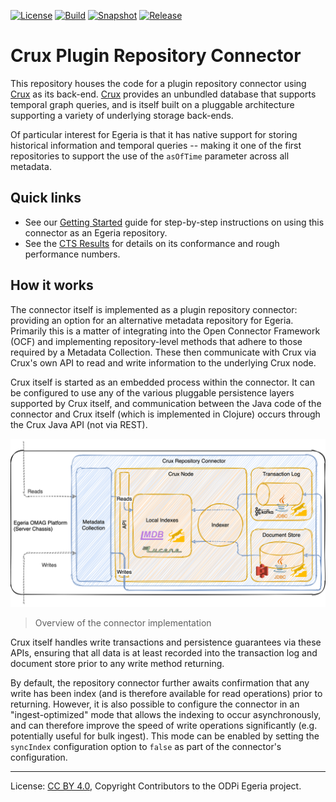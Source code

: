 <!-- SPDX-License-Identifier: CC-BY-4.0 -->
<!-- Copyright Contributors to the ODPi Egeria project. -->

<!-- [![Quality](https://sonarcloud.io/api/project_badges/measure?project=egeria-connector-crux&metric=alert_status)](https://sonarcloud.io/dashboard?id=egeria-connector-crux) -->
<!-- [![Snapshot](https://img.shields.io/maven-metadata/v?label=development&metadataUrl=https%3A%2F%2Ftoken%3A82d3aaedcfbb070176d9b30df29ea28768b90691%40maven.pkg.github.com%2Fodpi%2Fegeria-connector-crux%2Forg%2Fodpi%2Fegeria%2Fegeria-connector-crux%2Fmaven-metadata.xml)](https://github.com/odpi/egeria-connector-crux/packages/617324) -->

[![License](https://img.shields.io/github/license/odpi/egeria-connector-crux)](LICENSE)
[![Build](https://github.com/odpi/egeria-connector-crux/workflows/Build/badge.svg)](https://github.com/odpi/egeria-connector-crux/actions/workflows/merge.yml?query=workflow%3ABuild)
[![Snapshot](https://img.shields.io/badge/pre--release-v2.8--SNAPSHOT-blue)](https://github.com/odpi/egeria-connector-crux/releases/download/v0.1-alpha/egeria-connector-crux-2.8-SNAPSHOT-jar-with-dependencies.jar)
[![Release](https://img.shields.io/maven-central/v/org.odpi.egeria/egeria-connector-crux)](https://mvnrepository.com/artifact/org.odpi.egeria/egeria-connector-crux)

# Crux Plugin Repository Connector

This repository houses the code for a plugin repository connector using [Crux](https://opencrux.com) as its back-end.
[Crux](https://opencrux.com) provides an unbundled database that supports temporal graph queries, and is itself built
on a pluggable architecture supporting a variety of underlying storage back-ends.

Of particular interest for Egeria is that it has native support for storing historical information and temporal queries
-- making it one of the first repositories to support the use of the `asOfTime` parameter across all metadata.

## Quick links

- See our [Getting Started](https://odpi.github.io/egeria-connector-crux/getting-started/) guide for step-by-step
  instructions on using this connector as an Egeria repository.
- See the [CTS Results](cts/README.md) for details on its conformance and rough performance numbers.

## How it works

The connector itself is implemented as a plugin repository connector: providing an option for an alternative metadata
repository for Egeria. Primarily this is a matter of integrating into the Open Connector Framework (OCF) and implementing
repository-level methods that adhere to those required by a Metadata Collection. These then communicate with Crux via
Crux's own API to read and write information to the underlying Crux node.

Crux itself is started as an embedded process within the connector. It can be configured to use any of the various
pluggable persistence layers supported by Crux itself, and communication between the Java code of the connector and
Crux itself (which is implemented in Clojure) occurs through the Crux Java API (not via REST).

![Overview](docs/overview.png)

> Overview of the connector implementation

Crux itself handles write transactions and persistence guarantees via these APIs, ensuring that all data is at least
recorded into the transaction log and document store prior to any write method returning.

By default, the repository connector further awaits confirmation that any write has been index (and is therefore
available for read operations) prior to returning. However, it is also possible to configure the connector in an
"ingest-optimized" mode that allows the indexing to occur asynchronously, and can therefore improve the speed of
write operations significantly (e.g. potentially useful for bulk ingest). This mode can be enabled by setting the
`syncIndex` configuration option to `false` as part of the connector's configuration.

----
License: [CC BY 4.0](https://creativecommons.org/licenses/by/4.0/),
Copyright Contributors to the ODPi Egeria project.
